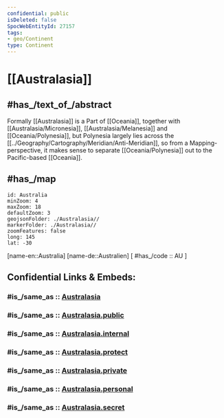 ```yaml
---
confidential: public
isDeleted: false
SpocWebEntityId: 27157
tags:
- geo/Continent
type: Continent
---
```


# [[Australasia]] 

## #has_/text_of_/abstract 


Formally [[Australasia]] is a Part of [[Oceania]], 
together with [[Australasia/Micronesia]], [[Australasia/Melanesia]] and [[Oceania/Polynesia]], 
but Polynesia largely lies across the [[../Geography/Cartography/Meridian/Anti-Meridian]], 
so from a Mapping-perspective, it makes sense 
to separate [[Oceania/Polynesia]] out to the Pacific-based [[Oceania]].  

## #has_/map 

```leaflet
id: Australia
minZoom: 4 
maxZoom: 18
defaultZoom: 3
geojsonFolder: ./Australasia//
markerFolder: ./Australasia//
zoomFeatures: false 
long: 145
lat: -30
```

[name-en::Australia]
[name-de::Australien]
[ #has_/code  :: AU ]


## Confidential Links & Embeds: 

### #is_/same_as :: [Australasia](/_Standards/Earth/Continent/Australasia.md) 

### #is_/same_as :: [Australasia.public](/_public/Earth/Continent/Australasia.public.md) 

### #is_/same_as :: [Australasia.internal](/_internal/Earth/Continent/Australasia.internal.md) 

### #is_/same_as :: [Australasia.protect](/_protect/Earth/Continent/Australasia.protect.md) 

### #is_/same_as :: [Australasia.private](/_private/Earth/Continent/Australasia.private.md) 

### #is_/same_as :: [Australasia.personal](/_personal/Earth/Continent/Australasia.personal.md) 

### #is_/same_as :: [Australasia.secret](/_secret/Earth/Continent/Australasia.secret.md)

